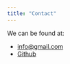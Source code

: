 ```yaml
---
title: "Contact"
---
```




We can be found at:
- [info@gmail.com](mailto:info@gmail.com)
- [Github](https://github.com/CancerMapProject)

